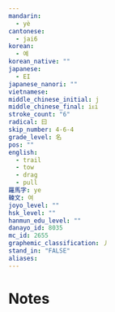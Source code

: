 ```yaml
---
mandarin:
  - yè
cantonese:
  - jai6
korean:
  - 예
korean_native: ""
japanese:
  - EI
japanese_nanori: ""
vietnamese:
middle_chinese_initial: j
middle_chinese_final: iᴇi
stroke_count: "6"
radical: 曰
skip_number: 4-6-4
grade_level: 名
pos: ""
english:
  - trail
  - tow
  - drag
  - pull
羅馬字: ye
韓文: 여
joyo_level: ""
hsk_level: ""
hanmun_edu_level: ""
danayo_id: 8035
mc_id: 2655
graphemic_classification: 丿
stand_in: "FALSE"
aliases:
---
```


# Notes
